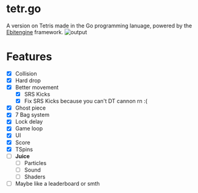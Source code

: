 # tetr.go
A version on Tetris made in the Go programming lanuage, powered by the [Ebitengine](https://ebitengine.org/) framework.
![output](https://github.com/user-attachments/assets/9b6eef8b-66a6-41a1-a379-1c57302d01bc)

# Features
- [x] Collision
- [x] Hard drop
- [x] Better movement
    - [x] SRS Kicks
    - [x] Fix SRS Kicks because you can't DT cannon rn :(
- [x] Ghost piece
- [x] 7 Bag system
- [x] Lock delay
- [x] Game loop
- [x] UI
- [x] Score
- [x] TSpins
- [ ] **Juice**
  - [ ] Particles
  - [ ] Sound
  - [ ] Shaders
- [ ] Maybe like a leaderboard or smth
